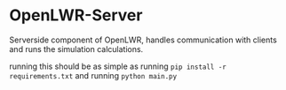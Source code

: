 # OpenLWR-Server

Serverside component of OpenLWR, handles communication with clients and runs the simulation calculations.

running this should be as simple as running `pip install -r requirements.txt` and running `python main.py`

